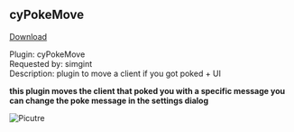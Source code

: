 ## cyPokeMove
<a href="https://github.com/cydolo/cyPlugins/releases/tag/5.0" target="_blank">Download</a>

Plugin: cyPokeMove  
Requested by: simgint  
Description: plugin to move a client if you got poked + UI

**this plugin moves the client that poked you with a specific message you can change the poke message in the settings dialog**

![Picutre](https://files.catbox.moe/40ekth.png)
